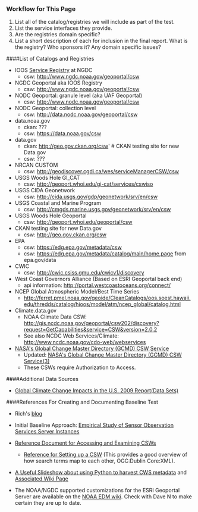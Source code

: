 ### Workflow for This Page
1. List all of the catalog/registries we will include as part of the test.
2. List the service interfaces they provide.
3. Are the registries domain specific?
4. List a short description of each for inclusion in the final report.  What is the registry?  Who sponsors it?  Any domain specific issues?  

####List of Catalogs and Registries
* IOOS [Service Registry](https://geo-ide.noaa.gov/wiki/index.php?title=ESRI_Geoportal#IOOS_WAFs) at NGDC
  * csw: http://www.ngdc.noaa.gov/geoportal/csw
* NGDC Geoportal aka IOOS Registry
  * csw: http://www.ngdc.noaa.gov/geoportal/csw
* NODC Geoportal: granule level (aka UAF Geoportal)
   * csw: http://www.nodc.noaa.gov/geoportal/csw 
* NODC Geoportal: collection level 
   * csw: http://data.nodc.noaa.gov/geoportal/csw  
* data.noaa.gov
   * ckan: ???
   * csw: https://data.noaa.gov/csw
* data.gov
   * ckan: http://geo.gov.ckan.org/csw'  # CKAN testing site for new Data.gov
   * csw: ???
* NRCAN CUSTOM
   * csw: http://geodiscover.cgdi.ca/wes/serviceManagerCSW/csw
* USGS Woods Hole GI_CAT
   * csw: http://geoport.whoi.edu/gi-cat/services/cswiso
* USGS CIDA Geonetwork
   * csw: http://cida.usgs.gov/gdp/geonetwork/srv/en/csw
* USGS Coastal and Marine Program
   * csw: http://cmgds.marine.usgs.gov/geonetwork/srv/en/csw 
* USGS Woods Hole Geoportal
   * csw: http://geoport.whoi.edu/geoportal/csw
* CKAN testing site for new Data.gov
   * csw: http://geo.gov.ckan.org/csw  
* EPA
   * csw: https://edg.epa.gov/metadata/csw
   * csw: https://edg.epa.gov/metadata/catalog/main/home.page  from epa.gov/data
* CWIC
   * csw: http://cwic.csiss.gmu.edu/cwicv1/discovery
* West Coast Governors Alliance (Based on ESRI Geoportal back end)
   * api information: http://portal.westcoastoceans.org/connect/
*  NCEP Global Atmospheric Model/Best Time Series
   *  http://ferret.pmel.noaa.gov/geoide/CleanCatalogs/oos.soest.hawaii.edu/thredds/catalog/hioos/model/atm/ncep_global/catalog.html
*  Climate.data.gov
    * NOAA Climate Data CSW: http://gis.ncdc.noaa.gov/geoportal/csw202/discovery?request=GetCapabilities&service=CSW&version=2.0.2
    *  See also NCDC Web Services/Climate: http://www.ncdc.noaa.gov/cdo-web/webservices
*  [NASA's Global Change Master Directory (GCMD) CSW Service](http://gcmdsrv.gsfc.nasa.gov/csw)
    *  Updated: [NASA's Global Change Master Directory (GCMD) CSW Service(3)](http://gcmdsrv3.gsfc.nasa.gov/csw)
    *  These CSWs require Authorization to Access.

####Additional Data Sources
*  [Global Climate Change Impacts in the U.S. 2009 Report(Data Sets)](http://nca2009.globalchange.gov/data-sets)

####References For Creating and Documenting Baseline Test
*  Rich's [blog](http://rsignell-usgs.github.io/blog/blog/2014/01/15/csw_ngdc_dap/)

*  Initial Baseline Approach: [Empirical Study of Sensor Observation Services Server Instances](http://arxiv.org/ftp/arxiv/papers/1109/1109.4503.pdf)

*  [Reference Document for Accessing and Examining CSWs](https://drive.google.com/file/d/0B8p4sUXIeKn1WFdYOXhqRFNUZXc/edit?usp=sharing)
     *  [Reference for Setting up a CSW](http://www.ogcnetwork.net/node/630) (This provides a good overview of how search terms map to each other, OGC:Dublin Core:XML).

*  [A Useful Slideshow about using Python to harvest CWS metadata](http://pycsw.org/publications/foss4g2013/#/) and [Associated Wiki Page](https://github.com/geopython/pycsw/wiki)

*  The NOAA/NGDC supported customizations for the ESRI Geoportal Server are available on the [NOAA EDM wiki](https://geo-ide.noaa.gov/wiki/index.php?title=ESRI_Geoportal#ISO_19115-2_support).  Check with Dave N to make certain they are up to date.